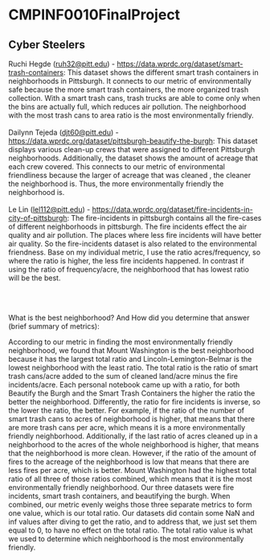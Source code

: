 # CMPINF0010FinalProject

## Cyber Steelers


Ruchi Hegde (ruh32@pitt.edu) - https://data.wprdc.org/dataset/smart-trash-containers: This dataset shows the different smart trash containers in neighborhoods in Pittsburgh. It connects to our metric of environmentally safe because the more smart trash containers, the more organized trash collection. With a smart trash cans, trash trucks are able to come only when the bins are actually full, which reduces air pollution. The neighborhood with the most trash cans to area ratio is the most environmentally friendly. 
<br />
<br />
Dailynn Tejeda (djt60@pitt.edu) - https://data.wprdc.org/dataset/pittsburgh-beautify-the-burgh: This dataset displays various clean-up crews that were assigned to different Pittsburgh neighborhoods. Additionally, the dataset shows the amount of acreage that each crew covered. This connects to our metric of environmental friendliness because the larger of acreage that was cleaned , the cleaner the neighborhood is. Thus, the more environmentally friendly the neighborhood is. 
<br />
<br />
Le Lin (lel112@pitt.edu) - https://data.wprdc.org/dataset/fire-incidents-in-city-of-pittsburgh: The fire-incidents in pittsburgh contains all the fire-cases of different neighborhoods in pittsburgh. The fire incidents effect the air quality and air pollution. The places where less fire incidents will have better air quality. So the fire-incidents dataset is also related to the environmental friendness. Base on my individual metric, I use the ratio acres/frequency, so where the ratio is higher, the less fire incidents happened. In contrast if using the ratio of frequency/acre, the neighborhood that has lowest ratio will be the best.

<br />
<br />

What is the best neighborhood? And How did you determine that answer (brief summary of metrics): 

According to our metric in finding the most environmentally friendly neighborhood, we found that Mount Washington is the best neighborhood because it has the largest total ratio and Lincoln-Lemington-Belmar is the lowest neighborhood with the least ratio. The total ratio is the ratio of smart trash cans/acre added to the sum of cleaned land/acre minus the fire incidents/acre. Each personal notebook came up with a ratio, for both Beautify the Burgh and the Smart Trash Containers the higher the ratio the better the neighborhood. Differently, the ratio for fire incidents is inverse, so the lower the ratio, the better. For example, if the ratio of the number of smart trash cans to acres of neighborhood is higher, that means that there are more trash cans per acre, which means it is a more environmentally friendly neighborhood. Additionally, if the last ratio of acres cleaned up in a neighborhood to the acres of the whole neighborhood is higher, that means that the neighborhood is more clean. However, if the ratio of the amount of fires to the acreage of the neighborhood is low that means that there are less fires per acre, which is better. Mount Washington had the highest total ratio of all three of those ratios combined, which means that it is the most environmentally friendly neighborhood. Our three datasets were fire incidents, smart trash containers, and beautifying the burgh. When combined, our metric evenly weighs those three separate metrics to form one value, which is our total ratio. Our datasets did contain some NaN and inf values after diving to get the ratio, and to address that, we just set them equal to 0, to have no effect on the total ratio. The total ratio value is what we used to determine which neighborhood is the most environmentally friendly. 



